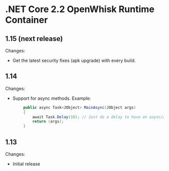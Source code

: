 <!--
#
# Licensed to the Apache Software Foundation (ASF) under one or more
# contributor license agreements.  See the NOTICE file distributed with
# this work for additional information regarding copyright ownership.
# The ASF licenses this file to You under the Apache License, Version 2.0
# (the "License"); you may not use this file except in compliance with
# the License.  You may obtain a copy of the License at
#
#     http://www.apache.org/licenses/LICENSE-2.0
#
# Unless required by applicable law or agreed to in writing, software
# distributed under the License is distributed on an "AS IS" BASIS,
# WITHOUT WARRANTIES OR CONDITIONS OF ANY KIND, either express or implied.
# See the License for the specific language governing permissions and
# limitations under the License.
#
-->

# .NET Core 2.2 OpenWhisk Runtime Container


## 1.15 (next release)
Changes:
- Get the latest security fixes (apk upgrade) with every build.


## 1.14
Changes:
- Support for async methods. Example:

```csharp
        public async Task<JObject> MainAsync(JObject args)
        {
            await Task.Delay(10); // Just do a delay to have an async/await process occur.
            return (args);
        }
```

## 1.13
Changes:
- Initial release
